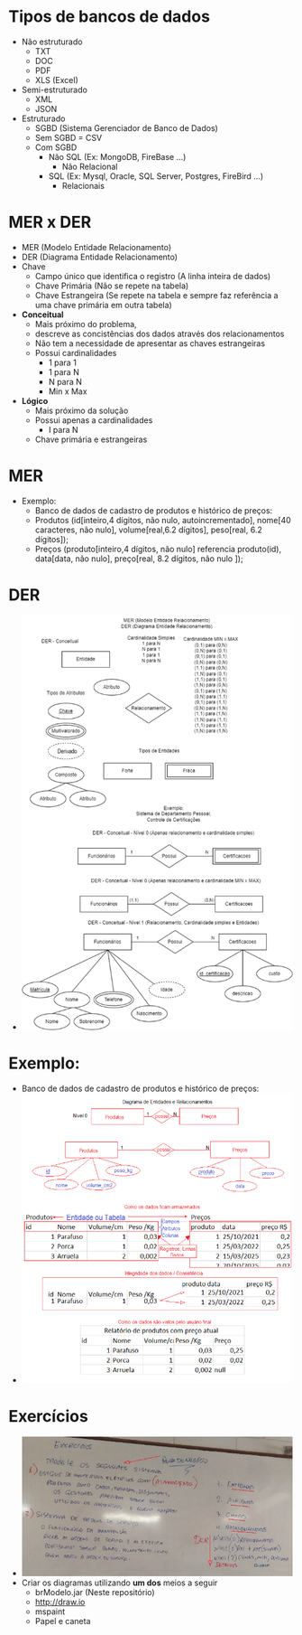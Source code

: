 # Tipos de bancos de dados
- Não estruturado
  - TXT
  - DOC
  - PDF
  - XLS (Excel)
- Semi-estruturado
  - XML
  - JSON
- Estruturado
	- SGBD (Sistema Gerenciador de Banco de Dados)
	- Sem SGBD = CSV
	- Com SGBD
		- Não SQL (Ex: MongoDB, FireBase ...)
			- Não Relacional
		- SQL (Ex: Mysql, Oracle, SQL Server, Postgres, FireBird ...)
			- Relacionais

# MER x DER
- MER (Modelo Entidade Relacionamento)
- DER (Diagrama Entidade Relacionamento)
- Chave
	- Campo único que identifica o registro (A linha inteira de dados)
	- Chave Primária (Não se repete na tabela)
	- Chave Estrangeira (Se repete na tabela e sempre faz referência a uma chave primária em outra tabela)
- <b>Conceitual</b>
	- Mais próximo do problema,
	- descreve as concistências dos dados através dos relacionamentos
	- Não tem a necessidade de apresentar as chaves estrangeiras
	- Possui cardinalidades
		- 1 para 1
		- 1 para N
		- N para N
		- Min x Max
- <b>Lógico</b>
	- Mais próximo da solução
	- Possui apenas a cardinalidades
		- I para N
	- Chave primária e estrangeiras
# MER
- Exemplo:
	- Banco de dados de cadastro de produtos e histórico de preços:
	- Produtos (id[inteiro,4 dígitos, não nulo, autoincrementado], nome[40 caracteres, não nulo], volume[real,6.2 dígitos], peso[real, 6.2 dígitos]);
	- Preços (produto[inteiro,4 dígitos, não nulo] referencia produto(id), data[data, não nulo], preço[real, 8.2 dígitos, não nulo	]);
# DER
- <img src="mer_der.png">

# Exemplo:
- Banco de dados de cadastro de produtos e histórico de preços:
- <img src="exemplo_1_n.png">

# Exercícios
- <img src="exercicios.jpg">
- Criar os diagramas utilizando <b>um dos</b> meios a seguir
	- brModelo.jar (Neste repositório)
	- http://draw.io
	- mspaint
	- Papel e caneta
